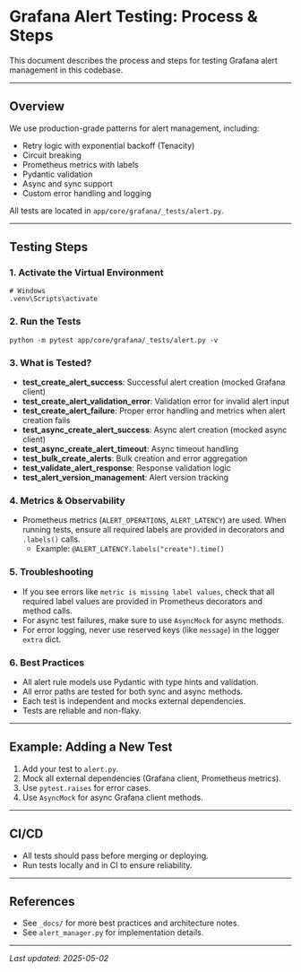# Grafana Alert Testing: Process & Steps

This document describes the process and steps for testing Grafana alert management in this codebase.

---

## Overview
We use production-grade patterns for alert management, including:
- Retry logic with exponential backoff (Tenacity)
- Circuit breaking
- Prometheus metrics with labels
- Pydantic validation
- Async and sync support
- Custom error handling and logging

All tests are located in `app/core/grafana/_tests/alert.py`.

---

## Testing Steps

### 1. Activate the Virtual Environment
```
# Windows
.venv\Scripts\activate
```

### 2. Run the Tests
```
python -m pytest app/core/grafana/_tests/alert.py -v
```

### 3. What is Tested?
- **test_create_alert_success**: Successful alert creation (mocked Grafana client)
- **test_create_alert_validation_error**: Validation error for invalid alert input
- **test_create_alert_failure**: Proper error handling and metrics when alert creation fails
- **test_async_create_alert_success**: Async alert creation (mocked async client)
- **test_async_create_alert_timeout**: Async timeout handling
- **test_bulk_create_alerts**: Bulk creation and error aggregation
- **test_validate_alert_response**: Response validation logic
- **test_alert_version_management**: Alert version tracking

### 4. Metrics & Observability
- Prometheus metrics (`ALERT_OPERATIONS`, `ALERT_LATENCY`) are used. When running tests, ensure all required labels are provided in decorators and `.labels()` calls.
    - Example: `@ALERT_LATENCY.labels("create").time()`

### 5. Troubleshooting
- If you see errors like `metric is missing label values`, check that all required label values are provided in Prometheus decorators and method calls.
- For async test failures, make sure to use `AsyncMock` for async methods.
- For error logging, never use reserved keys (like `message`) in the logger `extra` dict.

### 6. Best Practices
- All alert rule models use Pydantic with type hints and validation.
- All error paths are tested for both sync and async methods.
- Each test is independent and mocks external dependencies.
- Tests are reliable and non-flaky.

---

## Example: Adding a New Test
1. Add your test to `alert.py`.
2. Mock all external dependencies (Grafana client, Prometheus metrics).
3. Use `pytest.raises` for error cases.
4. Use `AsyncMock` for async Grafana client methods.

---

## CI/CD
- All tests should pass before merging or deploying.
- Run tests locally and in CI to ensure reliability.

---

## References
- See `_docs/` for more best practices and architecture notes.
- See `alert_manager.py` for implementation details.

---

_Last updated: 2025-05-02_